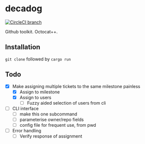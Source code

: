 # decadog

[![CircleCI branch](https://img.shields.io/circleci/project/github/tommilligan/decadog/master.svg)](https://circleci.com/gh/tommilligan/decadog)

Github toolkit. Octocat++.

## Installation

`git clone` followed by `cargo run`

## Todo

- [x] Make assigning multiple tickets to the same milestone painless
  - [x] Assign to milestone
  - [x] Assign to users
    - [ ] Fuzzy aided selection of users from cli
- [ ] CLI interface
  - [ ] make this one subcommand
  - [ ] parameterise owner/repo fields
  - [ ] config file for frequent use, from pwd
- [ ] Error handling
  - [ ] Verify response of assignment
